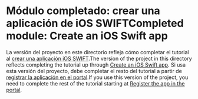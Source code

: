 # <a name="completed-module-create-an-ios-swift-app"></a><span data-ttu-id="a860f-101">Módulo completado: crear una aplicación de iOS SWIFT</span><span class="sxs-lookup"><span data-stu-id="a860f-101">Completed module: Create an iOS Swift app</span></span>

<span data-ttu-id="a860f-102">La versión del proyecto en este directorio refleja cómo completar el tutorial al [crear una aplicación iOS SWIFT](https://docs.microsoft.com/graph/tutorials/ios-swift?tutorial-step=1).</span><span class="sxs-lookup"><span data-stu-id="a860f-102">The version of the project in this directory reflects completing the tutorial up through [Create an iOS Swift app](https://docs.microsoft.com/graph/tutorials/ios-swift?tutorial-step=1).</span></span> <span data-ttu-id="a860f-103">Si usa esta versión del proyecto, debe completar el resto del tutorial a partir de [registrar la aplicación en el portal](https://docs.microsoft.com/graph/tutorials/ios-swift?tutorial-step=2).</span><span class="sxs-lookup"><span data-stu-id="a860f-103">If you use this version of the project, you need to complete the rest of the tutorial starting at [Register the app in the portal](https://docs.microsoft.com/graph/tutorials/ios-swift?tutorial-step=2).</span></span>
